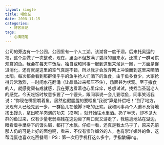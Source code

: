 ```yaml
---
layout: single
title: 喂鱼记
date: 2008-11-15
categories:
  - 博客日记
tags:
  - 心情随笔
---
```


公司的旁边有一个公园，公园里有一个人工湖。该湖曾一度干涸，后来托奥运的福，这个湖做了一次整改，现在，里面不但放满了碧绿的自来水，还撒了一群可供观赏的鱼。我会在每天午饭后，独自或和同事一起到这里来溜达一圈，一方面是促进消化，还有就是这里的空气真是不错，所以我才会放弃网上冲浪而到这里来晒晒太阳。每次都会看到那群傻乎乎的鱼争抢人们洒下的鱼食，由于鱼多食少，大家抢得异常激烈，一时间水花翻涌（让晶晶过来都压不住），场面甚为状观。至于撒食的人，就感觉颇有成就感，我在旁边看着也心里痒痒，总想试试，找找当圣诞老人的感觉。今天吃饭时故意多要了一个馒头，跟同事说一会儿要喂鱼，同事笑话我说：“你现在嘴里嚼着鱼，居然也假腥腥的要喂鱼”我说“算是补偿吧！”到了地方，发现有人已经先到一步，一群鱼儿在他脚下吃的正欢。我和同事两个人迫不及待地掏出馒头，拿出吃羊肉泡的功夫（掐啊），就开始往水里洒。扔了半天，却不见大群的鱼过来，仅有少量老弱病残在这边尝了两口就又游走了，我尴尬地站在湖边，眼看着手里掰下的馒头屑，都打了水飘。仔细一看，还真是我太马乎了，原来先前那人仍的可是上好的面包啊，看来，不仅有崇洋媚外的人，也有崇洋媚外的鱼，这帮混蛋也喜欢吃西餐啊！PS：第一次用手机打这么多字，手指酸痛ing。
